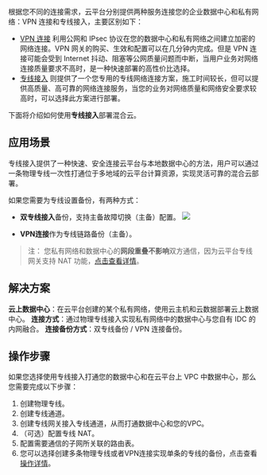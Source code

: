 ﻿根据您不同的连接需求，云平台分别提供两种服务连接您的企业数据中心和私有网络：VPN 连接和专线接入，主要区别如下：
- [VPN 连接](http://tce.fsphere.cn/product/vpn.html) 利用公网和 IPsec 协议在您的数据中心和私有网络之间建立加密的网络连接。VPN 网关的购买、生效和配置可以在几分钟内完成。但是 VPN 连接可能会受到 Internet 抖动、阻塞等公网质量问题而中断，当用户业务对网络连接质量要求不高时，是一种快速部署的高性价比选择。
- [专线接入](http://tce.fsphere.cn/product/dc.html) 则提供了一个您专用的专线网络连接方案，施工时间较长，但可以提供高质量、高可靠的网络连接服务，当您的业务对网络质量和网络安全要求较高时，可以选择此方案进行部署。

下面将介绍如何使用**专线接入**部署混合云。

## 应用场景
专线接入提供了一种快速、安全连接云平台与本地数据中心的方法，用户可以通过一条物理专线一次性打通位于多地域的云平台计算资源，实现灵活可靠的混合云部署。

如果您需要为专线设置备份，有两种方式：
- **双专线接入**备份，支持主备故障切换（主备）配置。
![](https://mc.qcloudimg.com/static/img/bedb9f79daf8ee8c89db53a49d49b251/image.png)

- **VPN连接**作为专线链路备份（主备）。
 
>注：
>您私有网络和数据中心的**网段重叠不影响**双方通信，因为云平台专线网关支持 NAT 功能，[点击查看详情](http://tce.fsphere.cn/doc/product/215/4976#.E4.B8.93.E7.BA.BFnat)。

## 解决方案
**云上数据中心**：在云平台创建的某个私有网络，使用云主机和云数据部署云上数据中心。
**连接方式**：通过物理专线接入实现私有网络中的数据中心与您自有 IDC 的内网融合。
**连接备份方式**：双专线备份 / VPN 连接备份。


## 操作步骤
如果您选择使用专线接入打通您的数据中心和在云平台上 VPC 中数据中心，那么您需要完成以下步骤：
1. 创建物理专线。
2. 创建专线通道。
3. 创建专线网关接入专线通道，从而打通数据中心和您的VPC。
4. （可选）配置专线 NAT。
5. 配置需要通信的子网所关联的路由表。
6. 您可以选择创建多条物理专线或者VPN连接实现单条的专线的备份，点击查看 
[操作详情](http://tce.fsphere.cn/doc/product/215/4976#.E6.93.8D.E4.BD.9C.E6.8C.87.E5.8D.97)。
